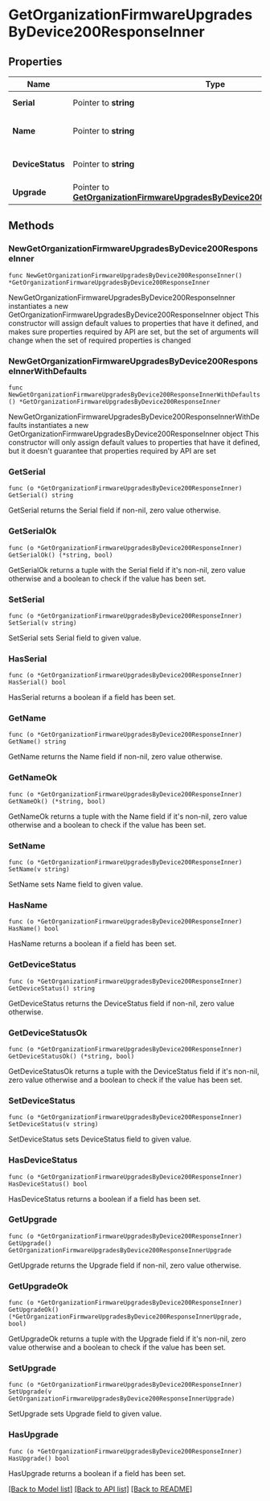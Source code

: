 # GetOrganizationFirmwareUpgradesByDevice200ResponseInner

## Properties

Name | Type | Description | Notes
------------ | ------------- | ------------- | -------------
**Serial** | Pointer to **string** | Serial of the device | [optional] 
**Name** | Pointer to **string** | Name assigned to the device | [optional] 
**DeviceStatus** | Pointer to **string** | Status of the device upgrade | [optional] 
**Upgrade** | Pointer to [**GetOrganizationFirmwareUpgradesByDevice200ResponseInnerUpgrade**](GetOrganizationFirmwareUpgradesByDevice200ResponseInnerUpgrade.md) |  | [optional] 

## Methods

### NewGetOrganizationFirmwareUpgradesByDevice200ResponseInner

`func NewGetOrganizationFirmwareUpgradesByDevice200ResponseInner() *GetOrganizationFirmwareUpgradesByDevice200ResponseInner`

NewGetOrganizationFirmwareUpgradesByDevice200ResponseInner instantiates a new GetOrganizationFirmwareUpgradesByDevice200ResponseInner object
This constructor will assign default values to properties that have it defined,
and makes sure properties required by API are set, but the set of arguments
will change when the set of required properties is changed

### NewGetOrganizationFirmwareUpgradesByDevice200ResponseInnerWithDefaults

`func NewGetOrganizationFirmwareUpgradesByDevice200ResponseInnerWithDefaults() *GetOrganizationFirmwareUpgradesByDevice200ResponseInner`

NewGetOrganizationFirmwareUpgradesByDevice200ResponseInnerWithDefaults instantiates a new GetOrganizationFirmwareUpgradesByDevice200ResponseInner object
This constructor will only assign default values to properties that have it defined,
but it doesn't guarantee that properties required by API are set

### GetSerial

`func (o *GetOrganizationFirmwareUpgradesByDevice200ResponseInner) GetSerial() string`

GetSerial returns the Serial field if non-nil, zero value otherwise.

### GetSerialOk

`func (o *GetOrganizationFirmwareUpgradesByDevice200ResponseInner) GetSerialOk() (*string, bool)`

GetSerialOk returns a tuple with the Serial field if it's non-nil, zero value otherwise
and a boolean to check if the value has been set.

### SetSerial

`func (o *GetOrganizationFirmwareUpgradesByDevice200ResponseInner) SetSerial(v string)`

SetSerial sets Serial field to given value.

### HasSerial

`func (o *GetOrganizationFirmwareUpgradesByDevice200ResponseInner) HasSerial() bool`

HasSerial returns a boolean if a field has been set.

### GetName

`func (o *GetOrganizationFirmwareUpgradesByDevice200ResponseInner) GetName() string`

GetName returns the Name field if non-nil, zero value otherwise.

### GetNameOk

`func (o *GetOrganizationFirmwareUpgradesByDevice200ResponseInner) GetNameOk() (*string, bool)`

GetNameOk returns a tuple with the Name field if it's non-nil, zero value otherwise
and a boolean to check if the value has been set.

### SetName

`func (o *GetOrganizationFirmwareUpgradesByDevice200ResponseInner) SetName(v string)`

SetName sets Name field to given value.

### HasName

`func (o *GetOrganizationFirmwareUpgradesByDevice200ResponseInner) HasName() bool`

HasName returns a boolean if a field has been set.

### GetDeviceStatus

`func (o *GetOrganizationFirmwareUpgradesByDevice200ResponseInner) GetDeviceStatus() string`

GetDeviceStatus returns the DeviceStatus field if non-nil, zero value otherwise.

### GetDeviceStatusOk

`func (o *GetOrganizationFirmwareUpgradesByDevice200ResponseInner) GetDeviceStatusOk() (*string, bool)`

GetDeviceStatusOk returns a tuple with the DeviceStatus field if it's non-nil, zero value otherwise
and a boolean to check if the value has been set.

### SetDeviceStatus

`func (o *GetOrganizationFirmwareUpgradesByDevice200ResponseInner) SetDeviceStatus(v string)`

SetDeviceStatus sets DeviceStatus field to given value.

### HasDeviceStatus

`func (o *GetOrganizationFirmwareUpgradesByDevice200ResponseInner) HasDeviceStatus() bool`

HasDeviceStatus returns a boolean if a field has been set.

### GetUpgrade

`func (o *GetOrganizationFirmwareUpgradesByDevice200ResponseInner) GetUpgrade() GetOrganizationFirmwareUpgradesByDevice200ResponseInnerUpgrade`

GetUpgrade returns the Upgrade field if non-nil, zero value otherwise.

### GetUpgradeOk

`func (o *GetOrganizationFirmwareUpgradesByDevice200ResponseInner) GetUpgradeOk() (*GetOrganizationFirmwareUpgradesByDevice200ResponseInnerUpgrade, bool)`

GetUpgradeOk returns a tuple with the Upgrade field if it's non-nil, zero value otherwise
and a boolean to check if the value has been set.

### SetUpgrade

`func (o *GetOrganizationFirmwareUpgradesByDevice200ResponseInner) SetUpgrade(v GetOrganizationFirmwareUpgradesByDevice200ResponseInnerUpgrade)`

SetUpgrade sets Upgrade field to given value.

### HasUpgrade

`func (o *GetOrganizationFirmwareUpgradesByDevice200ResponseInner) HasUpgrade() bool`

HasUpgrade returns a boolean if a field has been set.


[[Back to Model list]](../README.md#documentation-for-models) [[Back to API list]](../README.md#documentation-for-api-endpoints) [[Back to README]](../README.md)


